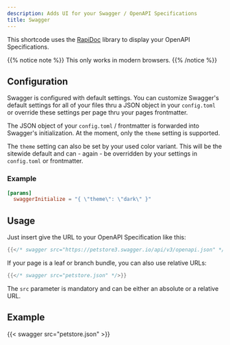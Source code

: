 ```yaml
---
description: Adds UI for your Swagger / OpenAPI Specifications
title: Swagger
---
```


This shortcode uses the [RapiDoc](https://mrin9.github.io/RapiDoc) library to display your OpenAPI Specifications.

{{% notice note %}}
This only works in modern browsers.
{{% /notice %}}

## Configuration

Swagger is configured with default settings. You can customize Swagger's default settings for all of your files thru a JSON object in your `config.toml` or override these settings per page thru your pages frontmatter.

The JSON object of your `config.toml` / frontmatter is forwarded into Swagger's initialization. At the moment, only the `theme` setting is supported.

The `theme` setting can also be set by your used color variant. This will be the sitewide default and can - again - be overridden by your settings in `config.toml` or frontmatter.

### Example

````toml
[params]
  swaggerInitialize = "{ \"theme\": \"dark\" }"
````

## Usage

Just insert give the URL to your OpenAPI Specification like this:

````go
{{</* swagger src="https://petstore3.swagger.io/api/v3/openapi.json" */>}}
````

If your page is a leaf or branch bundle, you can also use relative URLs:

````go
{{</* swagger src="petstore.json" */>}}
````

The `src` parameter is mandatory and can be either an absolute or a relative URL.

## Example

{{< swagger src="petstore.json" >}}
